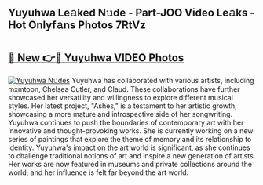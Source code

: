 ## Yuyuhwa Le𝚊ked N𝚞de - Part-JOO Video Le𝚊ks - Hot Onlyf𝚊ns Photos 7RtVz

# <h2><a href="http://ab14100.deff.icu/?id=Yuyuhwa">🔗 New 👉🔴 Yuyuhwa VIDEO Photos</a></h2>

[![Yuyuhwa N𝚞des](https://i.imgur.com/rIISA9y.gif)](http://ab14100.deff.icu/?id=Yuyuhwa)
Yuyuhwa has collaborated with various artists, including mxmtoon, Chelsea Cutler, and Claud. These collaborations have further showcased her versatility and willingness to explore different musical styles. Her latest project, "Ashes," is a testament to her artistic growth, showcasing a more mature and introspective side of her songwriting. Yuyuhwa continues to push the boundaries of contemporary art with her innovative and thought-provoking works. She is currently working on a new series of paintings that explore the theme of memory and its relationship to identity. Yuyuhwa's impact on the art world is significant, as she continues to challenge traditional notions of art and inspire a new generation of artists. Her works are now featured in museums and private collections around the world, and her influence is felt far beyond the art world.
